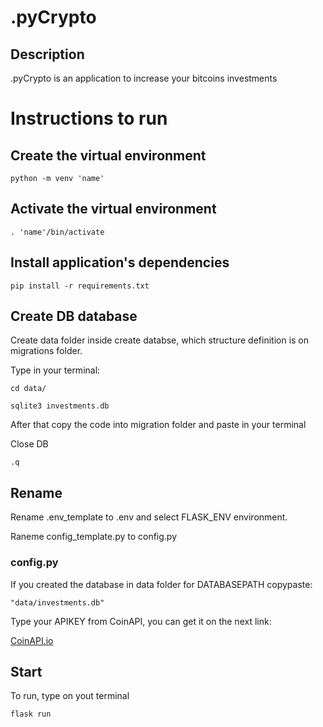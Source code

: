 # .pyCrypto

## Description

.pyCrypto is an application to increase your bitcoins investments

# Instructions to run

## Create the virtual environment

```
python -m venv 'name'
```

## Activate the virtual environment

```
. 'name'/bin/activate
```

## Install application's dependencies

```
pip install -r requirements.txt
```

## Create DB database

Create data folder inside create databse, which structure definition is on migrations folder.

Type in your terminal:

```
cd data/
```

```
sqlite3 investments.db
```

After that copy the code into migration folder and paste in your terminal

Close DB

```
.q
```

## Rename

Rename .env_template to .env and select FLASK_ENV environment.

Raneme config_template.py to config.py

### config.py

If you created the database in data folder for DATABASEPATH copypaste:

```
"data/investments.db"
```

Type your APIKEY from CoinAPI, you can get it on the next link:

[CoinAPI.io](https://www.coinapi.io/)

## Start

To run, type on yout terminal

```
flask run
```
